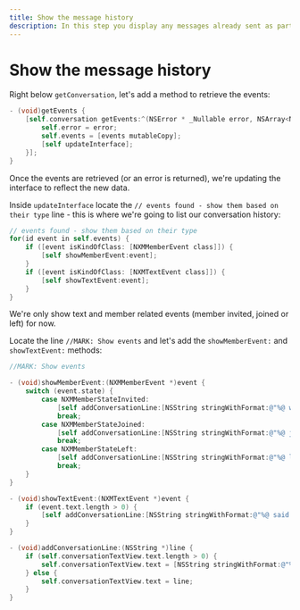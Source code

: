 ```yaml
---
title: Show the message history
description: In this step you display any messages already sent as part of this Conversation
---
```


# Show the message history

Right below  `getConversation`, let's add a method to retrieve the events:

```objective-c
- (void)getEvents {
    [self.conversation getEvents:^(NSError * _Nullable error, NSArray<NXMEvent *> * _Nullable events) {
        self.error = error;
        self.events = [events mutableCopy];
        [self updateInterface];
    }];
}
```

Once the events are retrieved (or an error is returned), we're updating the interface to reflect the new data.

Inside `updateInterface` locate the `// events found - show them based on their type` line - this is where we're going to list our conversation history:

```objective-c
// events found - show them based on their type
for(id event in self.events) {
    if ([event isKindOfClass: [NXMMemberEvent class]]) {
        [self showMemberEvent:event];
    }
    if ([event isKindOfClass: [NXMTextEvent class]]) {
        [self showTextEvent:event];
    }
}
```

We're only show text and member related events (member invited, joined or left) for now.

Locate the line `//MARK: Show events` and let's add the `showMemberEvent:` and `showTextEvent:` methods:

```objective-c
//MARK: Show events

- (void)showMemberEvent:(NXMMemberEvent *)event {
    switch (event.state) {
        case NXMMemberStateInvited:
            [self addConversationLine:[NSString stringWithFormat:@"%@ was invited.", event.member.user.name]];
            break;
        case NXMMemberStateJoined:
            [self addConversationLine:[NSString stringWithFormat:@"%@ joined.", event.member.user.name]];
            break;
        case NXMMemberStateLeft:
            [self addConversationLine:[NSString stringWithFormat:@"%@ left.", event.member.user.name]];
            break;
    }
}

- (void)showTextEvent:(NXMTextEvent *)event {
    if (event.text.length > 0) {
        [self addConversationLine:[NSString stringWithFormat:@"%@ said: %@", event.fromMember.user.name, event.text]];
    }
}

- (void)addConversationLine:(NSString *)line {
    if (self.conversationTextView.text.length > 0) {
        self.conversationTextView.text = [NSString stringWithFormat:@"%@\n%@", self.conversationTextView.text, line];
    } else {
        self.conversationTextView.text = line;
    }
}
```
